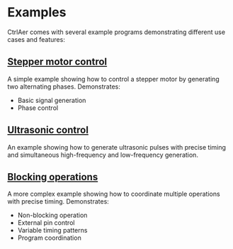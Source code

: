 # Examples
CtrlAer comes with several example programs demonstrating different use cases and features:

## [Stepper motor control](stepper.md)

A simple example showing how to control a stepper motor by generating two alternating phases. Demonstrates:
- Basic signal generation
- Phase control

## [Ultrasonic control](ultrasonic.md)

An example showing how to generate ultrasonic pulses with precise timing and simultaneous high-frequency and low-frequency generation.

## [Blocking operations](blocking.md)

A more complex example showing how to coordinate multiple operations with precise timing. Demonstrates:
- Non-blocking operation
- External pin control
- Variable timing patterns
- Program coordination 